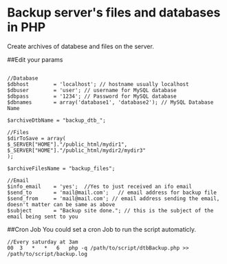 Backup server's files and databases in PHP
=====

Create archives of databese and files on the server.


##Edit your params 

```

//Database
$dbhost        = 'localhost'; // hostname usually localhost 
$dbuser        = 'user'; // username for MySQL database 
$dbpass        = '1234'; // Password for MySQL database 
$dbnames       = array('database1', 'database2'); // MySQL Database Name 

$archiveDtbName = "backup_dtb_";
```

```
//Files
$dirToSave = array(
$_SERVER["HOME"]."/public_html/mydir1", 
$_SERVER["HOME"]."/public_html/mydir2/mydir3"
);

$archiveFilesName = "backup_files";
```

```
//Email
$info_email    = 'yes';  //Yes to just received an ifo email
$send_to       = 'mail@mail.com';   // email address for backup file
$send_from     = 'mail@mail.com'; // email address sending the email, doesn't matter can be same as above
$subject       = "Backup site done."; // this is the subject of the email being sent to you
```

##Cron Job
You could set a cron Job to run the script automaticly.

```
//Every saturday at 3am
00	3	*	*	6	php -q /path/to/script/dtbBackup.php >> /path/to/script/backup.log
```

